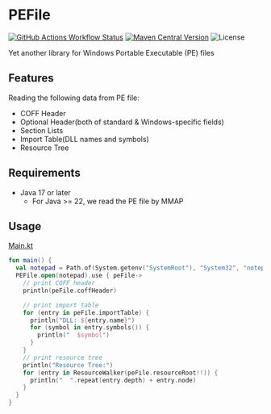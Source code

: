 # PEFile

[![GitHub Actions Workflow Status](https://img.shields.io/github/actions/workflow/status/iseki0/PEFile/build.yml)](https://github.com/iseki0/PEFile/actions/workflows/build.yml)
[![Maven Central Version](https://img.shields.io/maven-central/v/space.iseki.pefile/pefile)](https://central.sonatype.com/artifact/space.iseki.pefile/pefile)
![License](https://img.shields.io/github/license/iseki0/PEFile)

Yet another library for Windows Portable Executable (PE) files

## Features

Reading the following data from PE file:
 - COFF Header
 - Optional Header(both of standard & Windows-specific fields)
 - Section Lists
 - Import Table(DLL names and symbols)
 - Resource Tree

## Requirements
 
- Java 17 or later
  - For Java >= 22, we read the PE file by MMAP

## Usage

[Main.kt](example/src/main/kotlin/Main.kt)

```kotlin
fun main() {
  val notepad = Path.of(System.getenv("SystemRoot"), "System32", "notepad.exe")
  PEFile.open(notepad).use { peFile->
    // print COFF header
    println(peFile.coffHeader)

    // print import table
    for (entry in peFile.importTable) {
      println("DLL: ${entry.name}")
      for (symbol in entry.symbols()) {
        println("  $symbol")
      }
    }
    // print resource tree
    println("Resource Tree:")
    for (entry in ResourceWalker(peFile.resourceRoot!!)) {
      println("  ".repeat(entry.depth) + entry.node)
    }
  }
}
```
